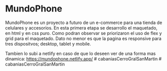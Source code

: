 # MundoPhone
MundoPhone es un proyecto a futuro de un e-commerce para una tienda de celulares y accesorios. En esta primera etapa se desarrollo el maquetado, en html y en css puro. Como podran observar se priorizaron el uso de flex y grid para el maquetado. Dato no menor es que la pagina es responsive para tres dispositvos; desktop, tablet y mobile.  

Tambien lo subi a netlify en caso de que lo deseen ver de una forma mas dinamica: https://mundophone.netlify.app/
#   c a b a n i a s C e r r o G r a l S a n M a r t i n  
 #   c a b a n i a s C e r r o G r a l S a n M a r t i n  
 